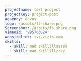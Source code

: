 ```yaml
---
projectname: test project
projectKey: project-post
agaency: envoy
logo: /assets/fb-share.png
Screenshot: /assets/fb-share.png
vimeoid: '995765824'
websitelink: tvp.vizio.com
skills:
  - skill: mad skilllllsssss
  - skill: mad skilllllzzzz
---
```


